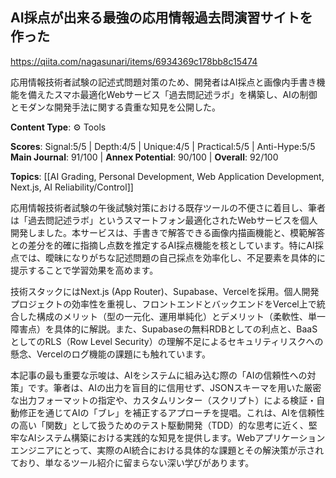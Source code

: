 ## AI採点が出来る最強の応用情報過去問演習サイトを作った

https://qiita.com/nagasunari/items/6934369c178bb8c15474

応用情報技術者試験の記述式問題対策のため、開発者はAI採点と画像内手書き機能を備えたスマホ最適化Webサービス「過去問記述ラボ」を構築し、AIの制御とモダンな開発手法に関する貴重な知見を公開した。

**Content Type**: ⚙️ Tools

**Scores**: Signal:5/5 | Depth:4/5 | Unique:4/5 | Practical:5/5 | Anti-Hype:5/5
**Main Journal**: 91/100 | **Annex Potential**: 90/100 | **Overall**: 92/100

**Topics**: [[AI Grading, Personal Development, Web Application Development, Next.js, AI Reliability/Control]]

応用情報技術者試験の午後試験対策における既存ツールの不便さに着目し、筆者は「過去問記述ラボ」というスマートフォン最適化されたWebサービスを個人開発しました。本サービスは、手書きで解答できる画像内描画機能と、模範解答との差分を的確に指摘し点数を推定するAI採点機能を核としています。特にAI採点では、曖昧になりがちな記述問題の自己採点を効率化し、不足要素を具体的に提示することで学習効果を高めます。

技術スタックにはNext.js (App Router)、Supabase、Vercelを採用。個人開発プロジェクトの効率性を重視し、フロントエンドとバックエンドをVercel上で統合した構成のメリット（型の一元化、運用単純化）とデメリット（柔軟性、単一障害点）を具体的に解説。また、Supabaseの無料RDBとしての利点と、BaaSとしてのRLS（Row Level Security）の理解不足によるセキュリティリスクへの懸念、Vercelのログ機能の課題にも触れています。

本記事の最も重要な示唆は、AIをシステムに組み込む際の「AIの信頼性への対策」です。筆者は、AIの出力を盲目的に信用せず、JSONスキーマを用いた厳密な出力フォーマットの指定や、カスタムリンター（スクリプト）による検証・自動修正を通じてAIの「ブレ」を補正するアプローチを提唱。これは、AIを信頼性の高い「関数」として扱うためのテスト駆動開発（TDD）的な思考に近く、堅牢なAIシステム構築における実践的な知見を提供します。Webアプリケーションエンジニアにとって、実際のAI統合における具体的な課題とその解決策が示されており、単なるツール紹介に留まらない深い学びがあります。